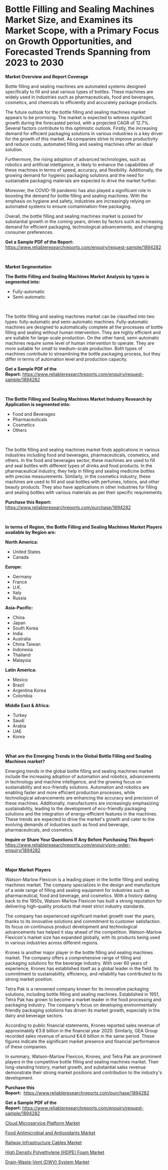 <p><h1>Bottle Filling and Sealing Machines Market Size, and Examines its Market Scope, with a Primary Focus on Growth Opportunities, and Forecasted Trends Spanning from 2023 to 2030</h1></p><p><strong>Market Overview and Report Coverage</strong></p>
<p><p>Bottle filling and sealing machines are automated systems designed specifically to fill and seal various types of bottles. These machines are widely used in industries such as pharmaceuticals, food and beverages, cosmetics, and chemicals to efficiently and accurately package products.</p><p>The future outlook for the bottle filling and sealing machines market appears to be promising. The market is expected to witness significant growth during the forecasted period, with a projected CAGR of 12.7%. Several factors contribute to this optimistic outlook. Firstly, the increasing demand for efficient packaging solutions in various industries is a key driver for the growth of this market. As companies strive to improve productivity and reduce costs, automated filling and sealing machines offer an ideal solution.</p><p>Furthermore, the rising adoption of advanced technologies, such as robotics and artificial intelligence, is likely to enhance the capabilities of these machines in terms of speed, accuracy, and flexibility. Additionally, the growing demand for hygienic packaging solutions and the need for sustainable packaging materials are expected to drive the market further.</p><p>Moreover, the COVID-19 pandemic has also played a significant role in boosting the demand for bottle filling and sealing machines. With the emphasis on hygiene and safety, industries are increasingly relying on automated systems to ensure contamination-free packaging.</p><p>Overall, the bottle filling and sealing machines market is poised for substantial growth in the coming years, driven by factors such as increasing demand for efficient packaging, technological advancements, and changing consumer preferences.</p></p>
<p><strong>Get a Sample PDF of the Report:</strong> <a href="https://www.reliableresearchreports.com/enquiry/request-sample/1894282">https://www.reliableresearchreports.com/enquiry/request-sample/1894282</a></p>
<p>&nbsp;</p>
<p><strong>Market Segmentation</strong></p>
<p><strong>The Bottle Filling and Sealing Machines Market Analysis by types is segmented into:</strong></p>
<p><ul><li>Fully-automatic</li><li>Semi-automatic</li></ul></p>
<p>&nbsp;</p>
<p><p>The bottle filling and sealing machines market can be classified into two types: fully-automatic and semi-automatic machines. Fully-automatic machines are designed to automatically complete all the processes of bottle filling and sealing without human intervention. They are highly efficient and are suitable for large-scale production. On the other hand, semi-automatic machines require some level of human intervention to operate. They are more suitable for small to medium-scale production. Both types of machines contribute to streamlining the bottle packaging process, but they differ in terms of automation level and production capacity.</p></p>
<p><strong>Get a Sample PDF of the Report:</strong>&nbsp;<a href="https://www.reliableresearchreports.com/enquiry/request-sample/1894282">https://www.reliableresearchreports.com/enquiry/request-sample/1894282</a></p>
<p>&nbsp;</p>
<p><strong>The Bottle Filling and Sealing Machines Market Industry Research by Application is segmented into:</strong></p>
<p><ul><li>Food and Beverages</li><li>Pharmaceuticals</li><li>Cosmetics</li><li>Others</li></ul></p>
<p>&nbsp;</p>
<p><p>The bottle filling and sealing machines market finds applications in various industries including food and beverages, pharmaceuticals, cosmetics, and others. In the food and beverages sector, these machines are used to fill and seal bottles with different types of drinks and food products. In the pharmaceutical industry, they help in filling and sealing medicine bottles with precise measurements. Similarly, in the cosmetics industry, these machines are used to fill and seal bottles with perfumes, lotions, and other beauty products. They also have applications in other industries for filling and sealing bottles with various materials as per their specific requirements.</p></p>
<p><strong>Purchase this Report:</strong>&nbsp; <a href="https://www.reliableresearchreports.com/purchase/1894282">https://www.reliableresearchreports.com/purchase/1894282</a></p>
<p>&nbsp;</p>
<p><strong>In terms of Region, the Bottle Filling and Sealing Machines Market Players available by Region are:</strong></p>
<p>
    <p> <strong> North America: </strong>
        <ul>
            <li>United States</li>
            <li>Canada</li>
        </ul>
        </p> 
    <p> <strong> Europe: </strong>
        <ul>
            <li>Germany</li>
            <li>France</li>
            <li>U.K.</li>
            <li>Italy</li>
            <li>Russia</li>
        </ul>
        </p> 
    <p> <strong> Asia-Pacific: </strong>
        <ul>
            <li>China</li>
            <li>Japan</li>
            <li>South Korea</li>
            <li>India</li>
            <li>Australia</li>
            <li>China Taiwan</li>
            <li>Indonesia</li>
            <li>Thailand</li>
            <li>Malaysia</li>
        </ul>
        </p> 
    <p> <strong> Latin America: </strong>
        <ul>
            <li>Mexico</li>
            <li>Brazil</li>
            <li>Argentina Korea</li>
            <li>Colombia</li>
        </ul>
        </p> 
    <p> <strong> Middle East & Africa: </strong>
        <ul>
            <li>Turkey</li>
            <li>Saudi</li>
            <li>Arabia</li>
            <li>UAE</li>
            <li>Korea</li>
        </ul>
    </p>
    </p>
<p>&nbsp;</p>
<p><strong>What are the Emerging Trends in the Global Bottle Filling and Sealing Machines market?</strong></p>
<p><p>Emerging trends in the global bottle filling and sealing machines market include the increasing adoption of automation and robotics, advancements in technology and machine intelligence, and the growing focus on sustainability and eco-friendly solutions. Automation and robotics are enabling faster and more efficient production processes, while technological advancements are enhancing the accuracy and precision of these machines. Additionally, manufacturers are increasingly emphasizing sustainability, leading to the development of eco-friendly packaging solutions and the integration of energy-efficient features in the machines. These trends are expected to drive the market's growth and cater to the evolving demands of industries such as food and beverage, pharmaceuticals, and cosmetics.</p></p>
<p><strong>Inquire or Share Your Questions If Any Before Purchasing This Report</strong>- <a href="https://www.reliableresearchreports.com/enquiry/pre-order-enquiry/1894282">https://www.reliableresearchreports.com/enquiry/pre-order-enquiry/1894282</a></p>
<p>&nbsp;</p>
<p><strong>Major Market Players</strong></p>
<p><p>Watson-Marlow Flexicon is a leading player in the bottle filling and sealing machines market. The company specializes in the design and manufacture of a wide range of filling and sealing equipment for industries such as pharmaceutical, food and beverage, and cosmetics. With a history dating back to the 1950s, Watson-Marlow Flexicon has built a strong reputation for delivering high-quality products that meet strict industry standards.</p><p>The company has experienced significant market growth over the years, thanks to its innovative solutions and commitment to customer satisfaction. Its focus on continuous product development and technological advancements has helped it stay ahead of the competition. Watson-Marlow Flexicon's market size has expanded globally, with its products being used in various industries across different regions.</p><p>Krones is another major player in the bottle filling and sealing machines market. The company offers a comprehensive range of filling and packaging solutions for the beverage industry. With over 60 years of experience, Krones has established itself as a global leader in the field. Its commitment to sustainability, efficiency, and reliability has contributed to its strong market position.</p><p>Tetra Pak is a renowned company known for its innovative packaging solutions, including bottle filling and sealing machines. Established in 1951, Tetra Pak has grown to become a market leader in the food processing and packaging industry. The company's focus on developing environmentally friendly packaging solutions has driven its market growth, especially in the dairy and beverage sectors.</p><p>According to public financial statements, Krones reported sales revenue of approximately €3.8 billion in the financial year 2020. Similarly, GEA Group recorded sales revenue of around €4.6 billion in the same period. These figures indicate the significant market presence and financial performance of these companies.</p><p>In summary, Watson-Marlow Flexicon, Krones, and Tetra Pak are prominent players in the competitive bottle filling and sealing machines market. Their long-standing history, market growth, and substantial sales revenue demonstrate their strong market positions and contribution to the industry's development.</p></p>
<p><strong>Purchase this Report:</strong>&nbsp;&nbsp;<a href="https://www.reliableresearchreports.com/purchase/1894282">https://www.reliableresearchreports.com/purchase/1894282</a></p>
<p></p>
<p><strong>Get a Sample PDF of the Report:</strong>&nbsp;<a href="https://www.reliableresearchreports.com/enquiry/request-sample/1894282">https://www.reliableresearchreports.com/enquiry/request-sample/1894282</a></p>
<p><p><a href="https://medium.com/@v25590012/cloud-microservice-platform-market-insights-into-market-cagr-market-trends-and-growth-strategies-a0bf2e749298">Cloud Microservice Platform Market</a></p><p><a href="https://medium.com/@v27092023/food-antimicrobial-and-antioxidants-market-competitive-analysis-market-trends-and-forecast-to-5f6b27ea3132">Food Antimicrobial and Antioxidants Market</a></p><p><a href="https://github.com/aliciawhite5576/Market-Research-Report-List-1/blob/main/railway-infrastructure-cables-market.md">Railway Infrastructure Cables Market</a></p><p><a href="https://www.linkedin.com/pulse/high-density-polyethylene-hdpe-foam-market-research-report-kxrie/">High Density Polyethylene (HDPE) Foam Market</a></p><p><a href="https://www.linkedin.com/pulse/decoding-drain-waste-vent-dwv-system-market-deep-dive-latest-x5aqe/">Drain-Waste-Vent (DWV) System Market</a></p></p>